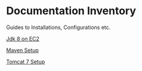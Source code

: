 # Documentation Inventory

Guides to Installations, Configurations etc.

[Jdk 8 on EC2](https://github.com/isudarsan/document-inventory/wiki/Installing-Java-8-on-EC2)

[Maven Setup](https://github.com/isudarsan/document-inventory/wiki/Apache-Maven-Setup)

[Tomcat 7 Setup](https://github.com/isudarsan/document-inventory/wiki/Apache-Tomcat-7-Setup)



